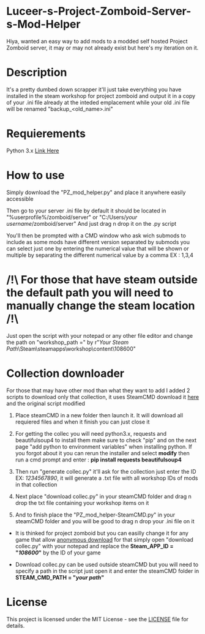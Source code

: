 # Luceer-s-Project-Zomboid-Server-s-Mod-Helper
Hiya, wanted an easy way to add mods to a modded self hosted Project Zomboid server, it may or may not already exist but here's my iteration on it.

# Description
It's a pretty dumbed down scrapper it'll just take everything you have installed in the steam workshop for project zomboid and output it in a copy of your .ini file already at the inteded emplacement while your old .ini file will be renamed "backup_<old_name>.ini"

# Requierements
Python 3.x [Link Here](https://www.python.org/downloads/)

# **How to use**
Simply download the "PZ_mod_helper.py" and place it anywhere easily accessible

Then go to your server .ini file by default it should be located in "%userprofile%/zomboid/server" or "C:/Users/_your username_/zomboid/server"
And just drag n drop it on the .py script

You'll then be prompted with a CMD window who ask wich submods to include as some mods have different version separated by submods you can select just one by entering the numerical value that will be shown or multiple by separating the different numerical value by a comma EX : 1,3,4

# /!\ For those that have steam outside the default path you will need to manually change the steam location /!\
Just open the script with your notepad or any other file editor and change the path on "workshop_path =" by r"_Your Steam Path_\Steam\steamapps\workshop\content\108600"

# Collection downloader
For those that may have other mod than what they want to add I added 2 scripts to download only that collection, it uses SteamCMD download it [here](https://developer.valvesoftware.com/wiki/SteamCMD) and the original script modified

1. Place steamCMD in a new folder then launch it. It will download all requiered files and when it finish you can just close it

2. For getting the collec you will need python3.x, requests and beautifulsoup4 to install them make sure to check "pip" and on the next page "add python to environment variables" when installing python. If you forgot about it you can rerun the installer and select **modify** then run a cmd prompt and enter : **pip install requests beautifulsoup4**

3. Then run "generate collec.py" it'll ask for the collection just enter the ID EX: _1234567890_, it will generate a .txt file with all workshop IDs of mods in that collection

4. Next place "download collec.py" in your steamCMD folder and drag n drop the txt file containing your workshop items on it

5. And to finish place the "PZ_mod_helper-SteamCMD.py" in your steamCMD folder and you will be good to drag n drop your .ini file on it

* It is thinked for project zomboid but you can easilly change it for any game that allow [anonymous download](https://steamdb.info/sub/17906/apps/) for that simply open "download collec.py" with your notepad and replace the **Steam_APP_ID = "_108600_"** by the ID of your game

* Download collec.py can be used outside steamCMD but you will need to specify a path in the script just open it and enter the steamCMD folder in **STEAM_CMD_PATH = "_your path_"**

# License
This project is licensed under the MIT License - see the [LICENSE](https://opensource.org/license/MIT) file for details.

